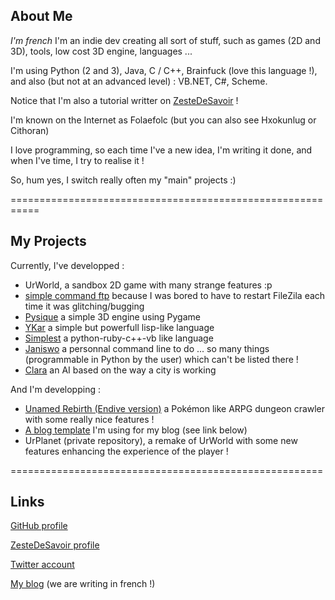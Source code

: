 ## About Me
_I'm french_
I'm an indie dev creating all sort of stuff, such as games (2D and 3D), tools, low cost 3D engine, languages ...

I'm using Python (2 and 3), Java, C / C++, Brainfuck (love this language !), and also (but not at an advanced level) : VB.NET, C#, Scheme.

Notice that I'm also a tutorial writter on [ZesteDeSavoir](http://zestedesavoir.com) !

I'm known on the Internet as Folaefolc (but you can also see Hxokunlug or Cithoran)

I love programming, so each time I've a new idea, I'm writing it done, and when I've time, I try to realise it !

So, hum yes, I switch really often my "main" projects :)

===========================================================

## My Projects
Currently, I've developped :
* UrWorld, a sandbox 2D game with many strange features :p
* [simple command ftp](https://github.com/Loodoor/Simple-command-line-FTP) because I was bored to have to restart FileZila each time it was glitching/bugging
* [Pysique](https://github.com/Loodoor/Pygame3D) a simple 3D engine using Pygame
* [YKar](https://github.com/Loodoor/YKar) a simple but powerfull lisp-like language
* [Simplest](https://github.com/ZLang-ZdS/PySeventh) a python-ruby-c++-vb like language
* [Janiswo](https://github.com/Loodoor/Janiswo-2) a personnal command line to do ... so many things (programmable in Python by the user) which can't be listed there !
* [Clara](https://github.com/Loodoor/Clara) an AI based on the way a city is working

And I'm developping :
* [Unamed Rebirth (Endive version)](http://github.com/Loodoor/Unamed-Endive) a Pokémon like ARPG dungeon crawler with some really nice features !
* [A blog template](https://github.com/Loodoor/template_blog) I'm using for my blog (see link below)
* UrPlanet (private repository), a remake of UrWorld with some new features enhancing the experience of the player !

======================================================

## Links
[GitHub profile](http://github.com/Loodoor/)

[ZesteDeSavoir profile](https://zestedesavoir.com/membres/voir/Cithoran/)

[Twitter account](https://twitter.com/Hxokunlug)

[My blog](http://wearecoders.hostux.fr) (we are writing in french !)